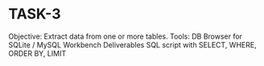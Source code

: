 # TASK-3
Objective: Extract data from one or more tables. Tools: DB Browser for SQLite / MySQL Workbench Deliverables SQL script with SELECT, WHERE, ORDER BY, LIMIT
